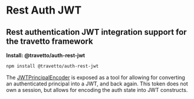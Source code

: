 <!-- This file was generated by @travetto/doc and should not be modified directly -->
<!-- Please modify https://github.com/travetto/travetto/tree/main/module/auth-rest-jwt/doc.ts and execute "npx trv doc" to rebuild -->
# Rest Auth JWT
## Rest authentication JWT integration support for the travetto framework

**Install: @travetto/auth-rest-jwt**
```bash
npm install @travetto/auth-rest-jwt
```

The [JWTPrincipalEncoder](https://github.com/travetto/travetto/tree/main/module/auth-rest-jwt/src/principal-encoder.ts#L28) is exposed as a tool for allowing for converting an authenticated principal into a JWT, and back again.  This token does not own a session, but allows for encoding the auth state into JWT constructs.
